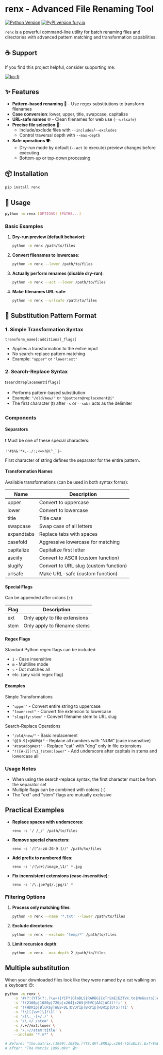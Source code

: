 # renx - Advanced File Renaming Tool

[![Python Version](https://img.shields.io/badge/python-3.7+-blue.svg)](https://www.python.org/downloads/)
[![PyPI version fury.io](https://badge.fury.io/py/renx.svg)](https://pypi.python.org/pypi/renx/)

`renx` is a powerful command-line utility for batch renaming files and directories with advanced pattern matching and transformation capabilities.

## ☕ Support

If you find this project helpful, consider supporting me:

[![ko-fi](https://ko-fi.com/img/githubbutton_sm.svg)](https://ko-fi.com/B0B01E8SY7)

## ✨ Features

- **Pattern-based renaming** 🧩 - Use regex substitutions to transform filenames
- **Case conversion**: lower, upper, title, swapcase, capitalize
- **URL-safe names** 🌐 - Clean filenames for web use (`--urlsafe`)
- **Precise file selection** 🎯:
  - Include/exclude files with `--includes`/`--excludes`
  - Control traversal depth with `--max-depth`
- **Safe operations** 🛡️:
  - Dry-run mode by default (`--act` to execute) preview changes before executing
  - Bottom-up or top-down processing

## 📦 Installation

```bash
pip install renx
```

## 🚀 Usage

```bash
python -m renx [OPTIONS] [PATHS...]
```

### Basic Examples

1. **Dry-run preview (default behavior)**:

   ```bash
   python -m renx /path/to/files
   ```

2. **Convert filenames to lowercase**:

   ```bash
   python -m renx --lower /path/to/files
   ```

3. **Actually perform renames (disable dry-run)**:

   ```bash
   python -m renx --act --lower /path/to/files
   ```

4. **Make filenames URL-safe**:
   ```bash
   python -m renx --urlsafe /path/to/files
   ```

## 🔁 Substitution Pattern Format

### 1. Simple Transformation Syntax

```
transform_name[:additional_flags]
```

- Applies a transformation to the entire input
- No search-replace pattern matching
- Example: `"upper"` or `"lower:ext"`

### 2. Search-Replace Syntax

```
❗search❗replacement❗[flags]
```

- Performs pattern-based substitution
- Example: `"/old/new/"` or `"@pattern@replacement@i"`
- The first character (❗) after `-s` or `--subs` acts as the delimiter

### Components

#### Separators

❗ Must be one of these special characters:

```
!"#$%&'*+,-./:;<=>?@\^_`|~
```

First character of string defines the separator for the entire pattern.

#### Transformation Names

Available transformations (can be used in both syntax forms):

| Name       | Description                           |
| ---------- | ------------------------------------- |
| upper      | Convert to uppercase                  |
| lower      | Convert to lowercase                  |
| title      | Title case                            |
| swapcase   | Swap case of all letters              |
| expandtabs | Replace tabs with spaces              |
| casefold   | Aggressive lowercase for matching     |
| capitalize | Capitalize first letter               |
| asciify    | Convert to ASCII (custom function)    |
| slugify    | Convert to URL slug (custom function) |
| urlsafe    | Make URL-safe (custom function)       |

#### Special Flags

Can be appended after colons (`:`):

| Flag | Description                   |
| ---- | ----------------------------- |
| ext  | Only apply to file extensions |
| stem | Only apply to filename stems  |

#### Regex Flags

Standard Python regex flags can be included:

- `i` - Case insensitive
- `m` - Multiline mode
- `s` - Dot matches all
- etc. (any valid regex flag)

#### Examples

Simple Transformations

- `"upper"` - Convert entire string to uppercase
- `"lower:ext"` - Convert file extension to lowercase
- `"slugify:stem"` - Convert filename stem to URL slug

Search-Replace Operations

- `"/old/new/"` - Basic replacement
- `"@[0-9]+@NUM@i"` - Replace all numbers with "NUM" (case insensitive)
- `"#cat#dog#ext"` - Replace "cat" with "dog" only in file extensions
- `"!([A-Z])!\1_!stem:lower"` - Add underscore after capitals in stems and lowercase all

### Usage Notes

- When using the search-replace syntax, the first character must be from the separator set
- Multiple flags can be combined with colons (`:`)
- The "ext" and "stem" flags are mutually exclusive

## Practical Examples

- **Replace spaces with underscores**:

  ```
  renx -s '/ /_/' /path/to/files
  ```

- **Remove special characters**:

  ```
  renx -s '/[^a-zA-Z0-9.]//' /path/to/files
  ```

- **Add prefix to numbered files**:

  ```
  renx -s '/(\d+)/image_\1/' *.jpg
  ```

- **Fix inconsistent extensions (case-insensitive)**:
  ```
  renx -s '/\.jpe?g$/.jpg/i' *
  ```

### Filtering Options

1. **Process only matching files**:

   ```bash
   python -m renx --name '*.txt' --lower /path/to/files
   ```

2. **Exclude directories**:

   ```bash
   python -m renx --exclude 'temp/*' /path/to/files
   ```

3. **Limit recursion depth**:
   ```bash
   python -m renx --max-depth 2 /path/to/files
   ```

## Multiple substitution

When your downloaded files look like they were named by a cat walking on a keyboard 😉:

```bash
python -m renx \
    -s '#(?:(YTS(?:.?\w+)|YIFY|GloDLS|RARBG|ExTrEmE|EZTVx.to|MeGusta))##ix' \
    -s '!(2160p|1080p|720p|x264|x265|HEVC|AAC|AC3)!!i' \
    -s '!(HDRip|BluRay|WEB-DL|DVDrip|BRrip|HDRip|DTS)!!i' \
    -s '!\[(|\w+)\]!\1!' \
    -s '/[\._-]+/./' \
    -s '/\.+/ /stem' \
    -s /.+//ext:lower \
    -s '/.+//stem:title' \
    --include "*.m*" \
    .
# Before: "the.matrix.[1999].1080p.[YTS.AM].BRRip.x264-[GloDLS].ExTrEmE.mKV"
# After: "The Matrix 1999.mkv" 🎬✨
```
